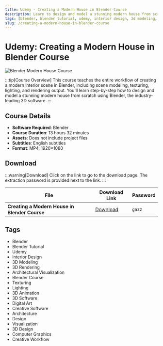 ```yaml
---
title: Udemy - Creating a Modern House in Blender Course
description: Learn to design and model a stunning modern house from scratch using Blender. This comprehensive course covers modeling, texturing, lighting, and rendering.
tags: [blender, blender tutorial, udemy, interior design, 3d modeling, 3d rendering, architectural visualization, blender course]
slug: /creating-a-modern-house-in-blender-course
---
```


# Udemy: Creating a Modern House in Blender Course

![Blender Modern House Course](https://www.gfxcamp.com/wp-content/uploads/2025/09/Udemy-Creating-a-Modern-House-In-Blender-Course.jpg)

:::tip[Course Overview]
This course teaches the entire workflow of creating a modern interior scene in Blender, including scene modeling, texturing, lighting, and rendering output. You'll learn step-by-step how to design and model a stunning modern house from scratch using Blender, the industry-leading 3D software.
:::

## Course Details

- **Software Required**: Blender
- **Course Duration**: 13 hours 32 minutes
- **Assets**: Does not include project files
- **Subtitles**: English subtitles
- **Format**: MP4, 1920×1080

## Download

:::warning[Download]
Click on the link to go to the download page. The extraction password is provided next to the link.
:::

| File | Download Link | Password |
|------|---------------|----------|
| **Creating a Modern House in Blender Course** | [Download](https://pan.baidu.com/s/1KIvwJgZjzhA-rzUXAbstWA?pwd=ga3z) | `ga3z` |


## Tags

- Blender
- Blender Tutorial
- Udemy
- Interior Design
- 3D Modeling
- 3D Rendering
- Architectural Visualization
- Blender Course
- Texturing
- Lighting
- 3D Animation
- 3D Software
- Digital Art
- Creative Software
- Architecture
- Design
- Visualization
- 3D Design
- Computer Graphics
- Creative Workflow